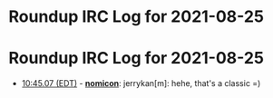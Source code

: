 # Roundup IRC Log for 2021-08-25 #
# Roundup IRC Log for 2021-08-25
* <a href="#10:45.07" id="10:45.07">10:45.07 (EDT)</a> - __[nomicon](https://github.com/nomicon)__: jerrykan[m]: hehe, that's a classic =)

